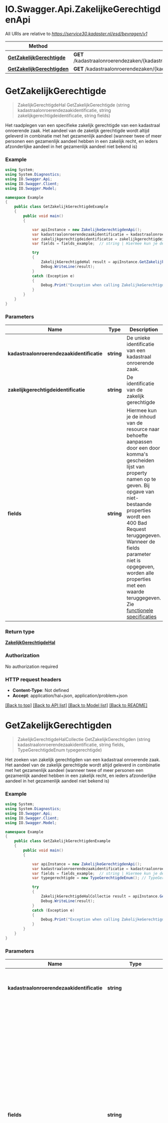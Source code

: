 # IO.Swagger.Api.ZakelijkeGerechtigdenApi

All URIs are relative to *https://service30.kadaster.nl/esd/bevragen/v1*

Method | HTTP request | Description
------------- | ------------- | -------------
[**GetZakelijkGerechtigde**](ZakelijkeGerechtigdenApi.md#getzakelijkgerechtigde) | **GET** /kadastraalonroerendezaken/{kadastraalonroerendezaakidentificatie}/zakelijkgerechtigden/{zakelijkgerechtigdeidentificatie} | 
[**GetZakelijkGerechtigden**](ZakelijkeGerechtigdenApi.md#getzakelijkgerechtigden) | **GET** /kadastraalonroerendezaken/{kadastraalonroerendezaakidentificatie}/zakelijkgerechtigden | 

<a name="getzakelijkgerechtigde"></a>
# **GetZakelijkGerechtigde**
> ZakelijkGerechtigdeHal GetZakelijkGerechtigde (string kadastraalonroerendezaakidentificatie, string zakelijkgerechtigdeidentificatie, string fields)



Het raadplegen van een specifieke zakelijk gerechtigde van een kadastraal onroerende zaak. Het aandeel van de zakelijk gerechtigde wordt altijd geleverd in combinatie met het gezamenlijk aandeel (wanneer twee of meer personen een gezamenlijk aandeel hebben in een zakelijk recht, en ieders afzonderlijke aandeel in het gezamenlijk aandeel niet bekend is)

### Example
```csharp
using System;
using System.Diagnostics;
using IO.Swagger.Api;
using IO.Swagger.Client;
using IO.Swagger.Model;

namespace Example
{
    public class GetZakelijkGerechtigdeExample
    {
        public void main()
        {

            var apiInstance = new ZakelijkeGerechtigdenApi();
            var kadastraalonroerendezaakidentificatie = kadastraalonroerendezaakidentificatie_example;  // string | De unieke identificatie van een kadastraal onroerende zaak.
            var zakelijkgerechtigdeidentificatie = zakelijkgerechtigdeidentificatie_example;  // string | De identificatie van de zakelijk gerechtigde
            var fields = fields_example;  // string | Hiermee kun je de inhoud van de resource naar behoefte aanpassen door een door komma's gescheiden lijst van property namen op te geven. Bij opgave van niet-bestaande properties wordt een 400 Bad Request teruggegeven. Wanneer de fields parameter niet is opgegeven, worden alle properties met een waarde teruggegeven. Zie [functionele specificaties](https://github.com/VNG-Realisatie/Haal-Centraal-common/blob/v1.0.0/features/fields.feature) (optional) 

            try
            {
                ZakelijkGerechtigdeHal result = apiInstance.GetZakelijkGerechtigde(kadastraalonroerendezaakidentificatie, zakelijkgerechtigdeidentificatie, fields);
                Debug.WriteLine(result);
            }
            catch (Exception e)
            {
                Debug.Print("Exception when calling ZakelijkeGerechtigdenApi.GetZakelijkGerechtigde: " + e.Message );
            }
        }
    }
}
```

### Parameters

Name | Type | Description  | Notes
------------- | ------------- | ------------- | -------------
 **kadastraalonroerendezaakidentificatie** | **string**| De unieke identificatie van een kadastraal onroerende zaak. | 
 **zakelijkgerechtigdeidentificatie** | **string**| De identificatie van de zakelijk gerechtigde | 
 **fields** | **string**| Hiermee kun je de inhoud van de resource naar behoefte aanpassen door een door komma&#x27;s gescheiden lijst van property namen op te geven. Bij opgave van niet-bestaande properties wordt een 400 Bad Request teruggegeven. Wanneer de fields parameter niet is opgegeven, worden alle properties met een waarde teruggegeven. Zie [functionele specificaties](https://github.com/VNG-Realisatie/Haal-Centraal-common/blob/v1.0.0/features/fields.feature) | [optional] 

### Return type

[**ZakelijkGerechtigdeHal**](ZakelijkGerechtigdeHal.md)

### Authorization

No authorization required

### HTTP request headers

 - **Content-Type**: Not defined
 - **Accept**: application/hal+json, application/problem+json

[[Back to top]](#) [[Back to API list]](../README.md#documentation-for-api-endpoints) [[Back to Model list]](../README.md#documentation-for-models) [[Back to README]](../README.md)

<a name="getzakelijkgerechtigden"></a>
# **GetZakelijkGerechtigden**
> ZakelijkGerechtigdeHalCollectie GetZakelijkGerechtigden (string kadastraalonroerendezaakidentificatie, string fields, TypeGerechtigdeEnum typegerechtigde)



Het zoeken van zakelijk gerechtigden van een kadastraal onroerende zaak. Het aandeel van de zakelijk gerechtigde wordt altijd geleverd in combinatie met het gezamenlijk aandeel (wanneer twee of meer personen een gezamenlijk aandeel hebben in een zakelijk recht, en ieders afzonderlijke aandeel in het gezamenlijk aandeel niet bekend is)

### Example
```csharp
using System;
using System.Diagnostics;
using IO.Swagger.Api;
using IO.Swagger.Client;
using IO.Swagger.Model;

namespace Example
{
    public class GetZakelijkGerechtigdenExample
    {
        public void main()
        {

            var apiInstance = new ZakelijkeGerechtigdenApi();
            var kadastraalonroerendezaakidentificatie = kadastraalonroerendezaakidentificatie_example;  // string | De unieke identificatie van een kadastraal onroerende zaak.
            var fields = fields_example;  // string | Hiermee kun je de inhoud van de resource naar behoefte aanpassen door een door komma's gescheiden lijst van property namen op te geven. Bij opgave van niet-bestaande properties wordt een 400 Bad Request teruggegeven. Wanneer de fields parameter niet is opgegeven, worden alle properties met een waarde teruggegeven. Zie [functionele specificaties](https://github.com/VNG-Realisatie/Haal-Centraal-common/blob/v1.0.0/features/fields.feature) (optional) 
            var typegerechtigde = new TypeGerechtigdeEnum(); // TypeGerechtigdeEnum | Het type recht dat de zakelijk gerechtigde heeft op de kadastraal onroerende zaak. De waarden van de typering staan in een waardelijst. (optional) 

            try
            {
                ZakelijkGerechtigdeHalCollectie result = apiInstance.GetZakelijkGerechtigden(kadastraalonroerendezaakidentificatie, fields, typegerechtigde);
                Debug.WriteLine(result);
            }
            catch (Exception e)
            {
                Debug.Print("Exception when calling ZakelijkeGerechtigdenApi.GetZakelijkGerechtigden: " + e.Message );
            }
        }
    }
}
```

### Parameters

Name | Type | Description  | Notes
------------- | ------------- | ------------- | -------------
 **kadastraalonroerendezaakidentificatie** | **string**| De unieke identificatie van een kadastraal onroerende zaak. | 
 **fields** | **string**| Hiermee kun je de inhoud van de resource naar behoefte aanpassen door een door komma&#x27;s gescheiden lijst van property namen op te geven. Bij opgave van niet-bestaande properties wordt een 400 Bad Request teruggegeven. Wanneer de fields parameter niet is opgegeven, worden alle properties met een waarde teruggegeven. Zie [functionele specificaties](https://github.com/VNG-Realisatie/Haal-Centraal-common/blob/v1.0.0/features/fields.feature) | [optional] 
 **typegerechtigde** | [**TypeGerechtigdeEnum**](.md)| Het type recht dat de zakelijk gerechtigde heeft op de kadastraal onroerende zaak. De waarden van de typering staan in een waardelijst. | [optional] 

### Return type

[**ZakelijkGerechtigdeHalCollectie**](ZakelijkGerechtigdeHalCollectie.md)

### Authorization

No authorization required

### HTTP request headers

 - **Content-Type**: Not defined
 - **Accept**: application/hal+json, application/problem+json

[[Back to top]](#) [[Back to API list]](../README.md#documentation-for-api-endpoints) [[Back to Model list]](../README.md#documentation-for-models) [[Back to README]](../README.md)

